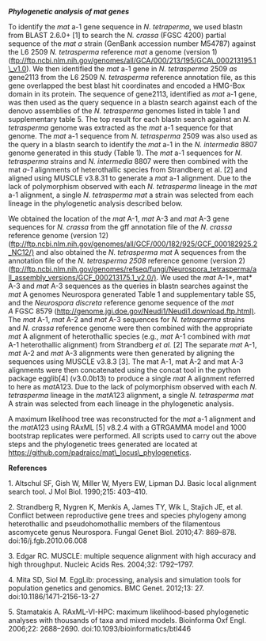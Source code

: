 ***Phylogenetic analysis of mat genes***

To identify the *mat* a-1 gene sequence in *N. tetraperma*, we used
blastn from BLAST 2.6.0+ [1] to search the *N. crassa* (FGSC 4200)
partial sequence of the *mat a* strain (GenBank accession number M54787)
against the L6 2509 *N. tetrasperma* reference *mat* a genome (version
1)
(ftp://ftp.ncbi.nlm.nih.gov/genomes/all/GCA/000/213/195/GCA\_000213195.1\_v1.0).
We then identified the *mat* a-1 gene in *N. tetrasperma* 2509 *as*
gene2113 from the L6 2509 *N. tetrasperma* reference annotation file, as
this gene overlapped the best blast hit coordinates and encoded a
HMG-Box domain in its protein. The sequence of gene2113, identified as
*mat* a-1 gene, was then used as the query sequence in a blastn search
against each of the denovo assemblies of the *N. tetrasperma* genomes
listed in table 1 and supplementary table 5. The top result for each
blastn search against an *N. tetrasperma* genome was extracted as the
*mat* a-1 sequence for that genome. The *mat* a-1 sequence from *N.
tetrasperma* 2509 was also used as the query in a blastn search to
identify the *mat* a-1 in the *N. intermedia* 8807 genome generated in
this study (Table 1). The *mat* a-1 sequences for *N. tetrasperma*
strains and *N. intermedia* 8807 were then combined with the mat *a-1*
alignments of heterothallic species from Strandberg et al. [2] and
aligned using MUSCLE v3.8.31 to generate a *mat* a-1 alignment. Due to
the lack of polymorphism observed with each *N. tetrasperma* lineage in
the *mat* a-1 alignment, a single *N. tetrasperma* *mat* a strain was
selected from each lineage in the phylogenetic analysis described below.

We obtained the location of the *mat* A-1, *mat* A-3 and *mat* A-3 gene
sequences for *N. crassa* from the gff annotation file of the *N.
crassa* reference genome (version 12)
(<ftp://ftp.ncbi.nlm.nih.gov/genomes/all/GCF/000/182/925/GCF_000182925.2_NC12/)>
and also obtained the *N. tetrasperma* *mat* A sequences from the
annotation file of the *N. tetrasperma 2508* reference genome (version
2)
(<ftp://ftp.ncbi.nlm.nih.gov/genomes/refseq/fungi/Neurospora_tetrasperma/all_assembly_versions/GCF_000213175.1_v2.0/)>.
We used the *mat* A-1*, mat* A-3 and *mat* A-3 sequences as the queries
in blastn searches against the *mat* A genomes Neurospora generated
Table 1 and supplementary table S5, and the *Neurospora
discreta* reference genome sequence of the *mat A* FGSC 8579
(<http://genome.jgi.doe.gov/Neudi1/Neudi1.download.ftp.html)>. The *mat*
A-1, *mat* A-2 and *mat* A-3 sequences for *N. tetrasperma* strains and
*N. crassa* reference genome were then combined with the appropriate
*mat* A alignment of heterothallic species (e.g., *mat* A-1 combined
with *mat* A-1 heterothallic alignment) from Strandberg *et al.* [2] The
separate *mat* A-1, *mat* A-2 and *mat* A-3 alignments were then
generated by aligning the sequences using MUSCLE v3.8.3 [3]. The mat
A-1, mat A-2 and mat A-3 alignments were then concatenated using the
concat tool in the python package egglib[4] (v3.0.0b13) to produce a
single *mat* A alignment referred to here as *mat*A123. Due to the lack
of polymorphism observed with each *N. tetrasperma* lineage in the
*mat*A123 alignment, a single *N. tetrasperma* *mat* A strain was
selected from each lineage in the phylogenetic analysis.

A maximum likelihood tree was reconstructed for the *mat* a-1 alignment
and the *mat*A123 using RAxML [5] v8.2.4 with a GTRGAMMA model and 1000
bootstrap replicates were performed. All scripts used to carry out the
above steps and the phylogenetic trees generated are located at
https://github.com/padraicc/mat\_locus\_phylogenetics.

**References**

1\. Altschul SF, Gish W, Miller W, Myers EW, Lipman DJ. Basic local
alignment search tool. J Mol Biol. 1990;215: 403–410.

2\. Strandberg R, Nygren K, Menkis A, James TY, Wik L, Stajich JE, et al.
Conflict between reproductive gene trees and species phylogeny among
heterothallic and pseudohomothallic members of the filamentous
ascomycete genus Neurospora. Fungal Genet Biol. 2010;47: 869–878.
doi:16/j.fgb.2010.06.008

3\. Edgar RC. MUSCLE: multiple sequence alignment with high accuracy and
high throughput. Nucleic Acids Res. 2004;32: 1792–1797.

4\. Mita SD, Siol M. EggLib: processing, analysis and simulation tools
for population genetics and genomics. BMC Genet. 2012;13: 27.
doi:10.1186/1471-2156-13-27

5\. Stamatakis A. RAxML-VI-HPC: maximum likelihood-based phylogenetic
analyses with thousands of taxa and mixed models. Bioinforma Oxf Engl.
2006;22: 2688–2690. doi:10.1093/bioinformatics/btl446
